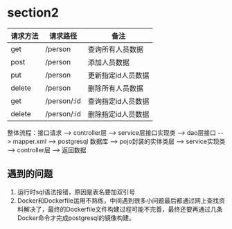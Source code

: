 # section2

| 请求方法 | 请求路径    | 备注               |
| -------- | ----------- | ------------------ |
| get      | /person     | 查询所有人员数据   |
| post     | /person     | 添加人员数据       |
| put      | /person     | 更新指定id人员数据 |
| delete   | /person     | 删除所有人员数据   |
| get      | /person/:id | 查询指定id人员数据 |
| delete   | /person/:id | 删除指定id人员数据 |

整体流程：接口请求 --> controller层 --> service层接口实现类 --> dao层接口 --> mapper.xml --> postgresql 数据库 --> pojo封装的实体类层 --> service实现类 --> controller层 --> 返回数据

## 遇到的问题

1. 运行时sql语法报错，原因是表名要加双引号
2. Docker和Dockerfile运用不熟练，中间遇到很多小问题最后都通过网上查找资料解决了，最终的Dockerfile文件构建过程可能不完善，最终还要再通过几条Docker命令才完成postgresql的镜像构建。
